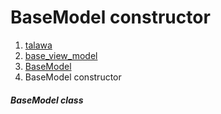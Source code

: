 
<div>

# BaseModel constructor

</div>










1.  [talawa](../../index.md)
2.  [base_view_model](../../view_model_base_view_model/)
3.  [BaseModel](../../view_model_base_view_model/BaseModel-class.md)
4.  BaseModel constructor

##### BaseModel class







